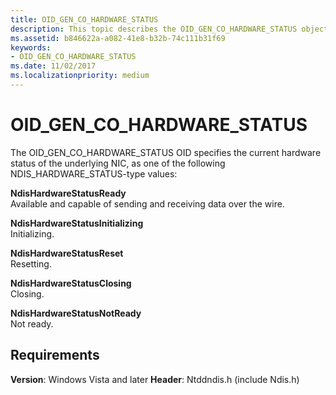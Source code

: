 ```yaml
---
title: OID_GEN_CO_HARDWARE_STATUS
description: This topic describes the OID_GEN_CO_HARDWARE_STATUS object identifier (OID).
ms.assetid: b846622a-a082-41e8-b32b-74c111b31f69
keywords:
- OID_GEN_CO_HARDWARE_STATUS
ms.date: 11/02/2017
ms.localizationpriority: medium
---
```


# OID_GEN_CO_HARDWARE_STATUS

The OID_GEN_CO_HARDWARE_STATUS OID specifies the current hardware status of the underlying NIC, as one of the following NDIS_HARDWARE_STATUS-type values:

**NdisHardwareStatusReady**  
Available and capable of sending and receiving data over the wire.

**NdisHardwareStatusInitializing**  
Initializing.

**NdisHardwareStatusReset**  
Resetting.

**NdisHardwareStatusClosing**  
Closing.

**NdisHardwareStatusNotReady**  
Not ready.

## Requirements

**Version**: Windows Vista and later
**Header**: Ntddndis.h (include Ndis.h)

